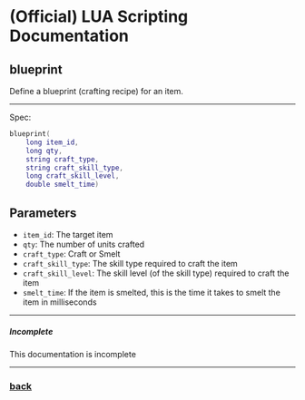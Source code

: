 
# (Official) LUA Scripting Documentation

## blueprint

Define a blueprint (crafting recipe) for an item.

___

Spec:

```lua
blueprint(
	long item_id,
	long qty,
	string craft_type,
	string craft_skill_type,
	long craft_skill_level,
	double smelt_time)
```

## Parameters

- `item_id`: The target item
- `qty`: The number of units crafted
- `craft_type`: Craft or Smelt
- `craft_skill_type`: The skill type required to craft the item
- `craft_skill_level`: The skill level (of the skill type) required to craft the item
- `smelt_time`: If the item is smelted, this is the time it takes to smelt the item in milliseconds

___

##### Incomplete

This documentation is incomplete

___

### [back](../other)
